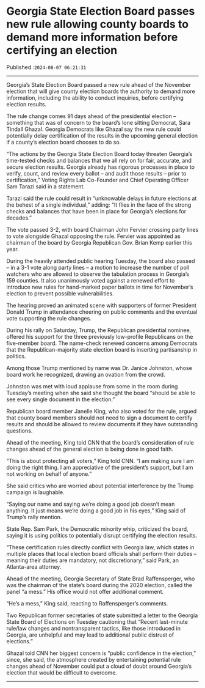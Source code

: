 # Georgia State Election Board passes new rule allowing county boards to demand more information before certifying an election

Published :`2024-08-07 06:21:31`

---

Georgia’s State Election Board passed a new rule ahead of the November election that will give county election boards the authority to demand more information, including the ability to conduct inquiries, before certifying election results.

The rule change comes 91 days ahead of the presidential election – something that was of concern to the board’s lone sitting Democrat, Sara Tindall Ghazal. Georgia Democrats like Ghazal say the new rule could potentially delay certification of the results in the upcoming general election if a county’s election board chooses to do so.

“The actions by the Georgia State Election Board today threaten Georgia’s time-tested checks and balances that we all rely on for fair, accurate, and secure election results. Georgia already has rigorous processes in place to verify, count, and review every ballot – and audit those results – prior to certification,” Voting Rights Lab Co-Founder and Chief Operating Officer Sam Tarazi said in a statement.

Tarazi said the rule could result in “unknowable delays in future elections at the behest of a single individual,” adding: “It flies in the face of the strong checks and balances that have been in place for Georgia’s elections for decades.”

The vote passed 3-2, with board Chairman John Fervier crossing party lines to vote alongside Ghazal opposing the rule. Fervier was appointed as chairman of the board by Georgia Republican Gov. Brian Kemp earlier this year.

During the heavily attended public hearing Tuesday, the board also passed – in a 3-1 vote along party lines – a motion to increase the number of poll watchers who are allowed to observe the tabulation process in Georgia’s 159 counties. It also unanimously voted against a renewed effort to introduce new rules for hand-marked paper ballots in time for November’s election to prevent possible vulnerabilities.

The hearing proved an animated scene with supporters of former President Donald Trump in attendance cheering on public comments and the eventual vote supporting the rule changes.

During his rally on Saturday, Trump, the Republican presidential nominee, offered his support for the three previously low-profile Republicans on the five-member board. The name-check renewed concerns among Democrats that the Republican-majority state election board is inserting partisanship in politics.

Among those Trump mentioned by name was Dr. Janice Johnston, whose board work he recognized, drawing an ovation from the crowd.

Johnston was met with loud applause from some in the room during Tuesday’s meeting when she said she thought the board “should be able to see every single document in the election.”

Republican board member Janelle King, who also voted for the rule, argued that county board members should not need to sign a document to certify results and should be allowed to review documents if they have outstanding questions.

Ahead of the meeting, King told CNN that the board’s consideration of rule changes ahead of the general election is being done in good faith.

“This is about protecting all voters,” King told CNN. “I am making sure I am doing the right thing. I am appreciative of the president’s support, but I am not working on behalf of anyone.”

She said critics who are worried about potential interference by the Trump campaign is laughable.

“Saying our name and saying we’re doing a good job doesn’t mean anything. It just means we’re doing a good job in his eyes,” King said of Trump’s rally mention.

State Rep. Sam Park, the Democratic minority whip, criticized the board, saying it is using politics to potentially disrupt certifying the election results.

“These certification rules directly conflict with Georgia law, which states in multiple places that local election board officials shall perform their duties – meaning their duties are mandatory, not discretionary,” said Park, an Atlanta-area attorney.

Ahead of the meeting, Georgia Secretary of State Brad Raffensperger, who was the chairman of the state’s board during the 2020 election, called the panel “a mess.” His office would not offer additional comment.

“He’s a mess,” King said, reacting to Raffensperger’s comments.

Two Republican former secretaries of state submitted a letter to the Georgia State Board of Elections on Tuesday cautioning that “Recent last-minute rule/law changes and nontransparent tactics, like those introduced in Georgia, are unhelpful and may lead to additional public distrust of elections.”

Ghazal told CNN her biggest concern is “public confidence in the election,” since, she said, the atmosphere created by entertaining potential rule changes ahead of November could put a cloud of doubt around Georgia’s election that would be difficult to overcome.

---

